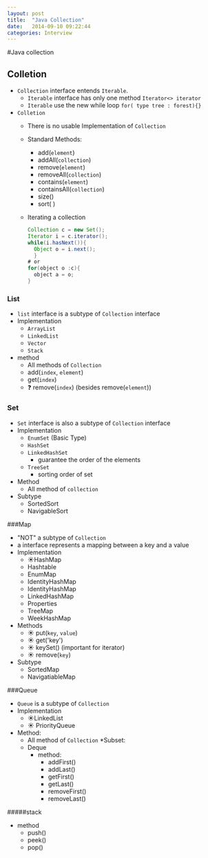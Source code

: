```yaml
---
layout: post
title:  "Java Collection"
date:   2014-09-10 09:22:44
categories: Interview
---
```


#Java collection
## Colletion
* `Collection` interface entends `Iterable`.
  * `Iterable` interface has only one method `Iterator<> iterator`
  * `Iterable` use the new while loop `for( type tree : forest){}`
* `Colletion`
  * There is no usable Implementation of `Collection`
  * Standard Methods:
    * add(`element`)
    * addAll(`collection`)
    * remove(`element`)
    * removeAll(`collection`)
    * contains(`element`)
    * containsAll(`collection`)
    * size()
    * sort( )
  * Iterating a collection

    ```java
    Collection c = new Set();
    Iterator i = c.iterator();
    while(i.hasNext()){
      Object o = i.next();
      }
    # or
    for(object o :c){
      object a = o;
    }

    ```

### List
* `list` interface is a subtype of `Collection` interface
* Implementation
  * `ArrayList`
  * `LinkedList`
  * `Vector`
  * `Stack`
* method
  * All methods of `Collection`
  * add(`index`, `element`)
  * get(`index`)
  * :question: remove(`index`) (besides remove(`element`))

### Set
* `Set` interface is also a subtype of `Collection` interface
* Implementation
  * `EnumSet` (Basic Type)
  * `HashSet`
  * `LinkedHashSet`
    * guarantee the order of the elements
  * `TreeSet`
    * sorting order of set
* Method
  * All method of `collection`
* Subtype
  * SortedSort
  * NavigableSort

###Map
* "NOT" a subtype of `Collection`
* a interface represents a mapping between a key and a value
* Implementation
  * :sunny:HashMap
  * Hashtable
  * EnumMap
  * IdentityHashMap
  * IdentityHashMap
  * LinkedHashMap
  * Properties
  * TreeMap
  * WeekHashMap
* Methods
  * :sunny: put(`key`, `value`)
  * :sunny: get('key')
  * :sunny: keySet() (important for iterator)
  * :sunny: remove(`key`)
* Subtype
  * SortedMap
  * NavigatiableMap

###Queue
* `Queue` is a subtype of `Collection`
* Implementation
  * :sunny:LinkedList
  * :sunny: PriorityQueue
* Method:
  * All method of `Collection`
*Subset:
  * Deque
    * method:
      * addFirst()
      * addLast()
      * getFirst()
      * getLast()
      * removeFirst()
      * removeLast()


#####stack
* method
  * push()
  * peek()
  * pop()
